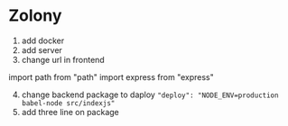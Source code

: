 # Zolony

1. add docker
2. add server
3. change url in frontend



import path from "path"
import express from "express"

4. change backend package to daploy  ```"deploy": "NODE_ENV=production babel-node src/indexjs"```
5. add three line on package
